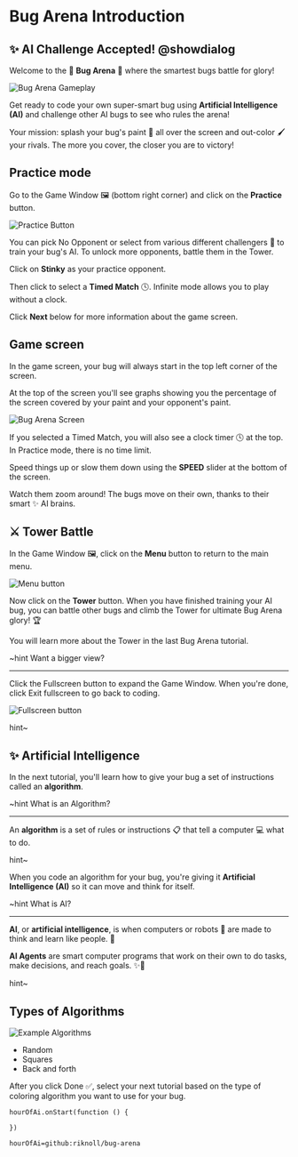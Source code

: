 # Bug Arena Introduction

## ✨ AI Challenge Accepted! @showdialog

Welcome to the 👾 **Bug Arena** 👾 where the smartest bugs battle for glory!

![Bug Arena Gameplay](/static/skillmap/bug-arena/game.gif "animation of game")

Get ready to code your own super-smart bug using **Artificial Intelligence (AI)** and challenge other AI bugs to see who rules the arena!

Your mission: splash your bug's paint 🎨 all over the screen and out-color 🖌️ your rivals. The more you cover, the closer you are to victory!

## Practice mode

Go to the Game Window 🖼️ (bottom right corner) and click on the **Practice** button.

![Practice Button](/static/skillmap/bug-arena/practice-button.png "practice button")

You can pick No Opponent or select from various different challengers 💪 to train your bug's AI. To unlock more opponents, battle them in the Tower.

Click on **Stinky** as your practice opponent.

Then click to select a **Timed Match** 🕓. Infinite mode allows you to play without a clock.

Click **Next** below for more information about the game screen.

## Game screen

In the game screen, your bug will always start in the top left corner of the screen.

At the top of the screen you'll see graphs showing you the percentage of the screen covered by your paint and your opponent's paint.

![Bug Arena Screen](/static/skillmap/bug-arena/screen.png "bug arena screen")

If you selected a Timed Match, you will also see a clock timer 🕓 at the top. In Practice mode, there is no time limit.

Speed things up or slow them down using the **SPEED** slider at the bottom of the screen.

Watch them zoom around! The bugs move on their own, thanks to their smart ✨ AI brains.

## ⚔️ Tower Battle

In the Game Window 🖼️, click on the **Menu** button to return to the main menu.

![Menu button](/static/skillmap/bug-arena/menu-button.png "menu button")

Now click on the **Tower** button. When you have finished training your AI bug, you can battle other bugs and climb the Tower for ultimate Bug Arena glory! 🏆

You will learn more about the Tower in the last Bug Arena tutorial.

~hint Want a bigger view?

---

Click the Fullscreen button to expand the Game Window.  When you're done, click Exit fullscreen to go back to coding.

![Fullscreen button](/static/skillmap/bug-arena/fullscreen.png "fullscreen button")

hint~

## ✨ Artificial Intelligence

In the next tutorial, you'll learn how to give your bug a set of instructions called an **algorithm**.

~hint What is an Algorithm?

---

An **algorithm** is a set of rules or instructions 📋 that tell a computer 💻 what to do.

hint~

When you code an algorithm for your bug, you're giving it **Artificial Intelligence (AI)** so it can move and think for itself.  

~hint What is AI?

---

**AI**, or **artificial intelligence**, is when computers or robots 🤖 are made to think and learn like people. 🤔  

**AI Agents** are smart computer programs that work on their own to do tasks, make decisions, and reach goals. ✨👤

hint~

## Types of Algorithms

![Example Algorithms](/static/skillmap/bug-arena/algorithms.gif "animation of 3 types of algorithms")

- Random
- Squares
- Back and forth

After you click Done ✅, select your next tutorial based on the type of coloring algorithm you want to use for your bug.

```template
hourOfAi.onStart(function () {
	
})
```

```package
hourOfAi=github:riknoll/bug-arena
```
